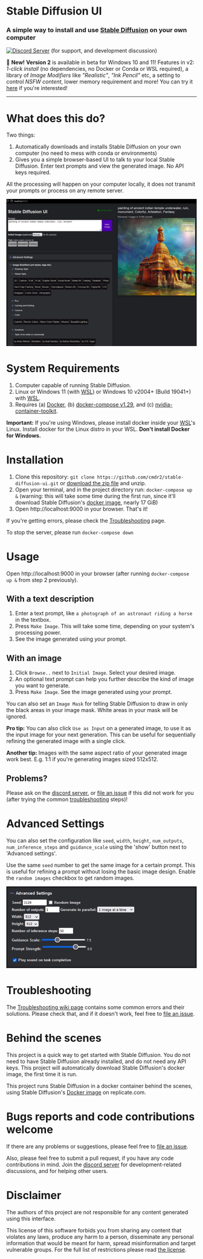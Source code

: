 # Stable Diffusion UI
### A simple way to install and use [Stable Diffusion](https://replicate.com/stability-ai/stable-diffusion) on your own computer

[![Discord Server](https://badgen.net/badge/icon/discord?icon=discord&label)](https://discord.com/invite/u9yhsFmEkB) (for support, and development discussion)

🎉 **New!** **Version 2** is available in beta for Windows 10 and 11! Features in v2: *1-click install* (no dependencies, no Docker or Conda or WSL required), a library of *Image Modifiers* like *"Realistic"*, *"Ink Pencil"* etc, a setting to control *NSFW content*, lower memory requirement and more! You can try it [here](https://github.com/cmdr2/stable-diffusion-ui/tree/v2#installation) if you're interested!

---

# What does this do?
Two things:
1. Automatically downloads and installs Stable Diffusion on your own computer (no need to mess with conda or environments)
2. Gives you a simple browser-based UI to talk to your local Stable Diffusion. Enter text prompts and view the generated image. No API keys required.

All the processing will happen on your computer locally, it does not transmit your prompts or process on any remote server.

![Screenshot](media/shot-v8.jpg?raw=true)


# System Requirements
1. Computer capable of running Stable Diffusion.
2. Linux or Windows 11 (with [WSL](https://docs.microsoft.com/en-us/windows/wsl/install)) or Windows 10 v2004+ (Build 19041+) with [WSL](https://docs.microsoft.com/en-us/windows/wsl/install).
3. Requires (a) [Docker](https://docs.docker.com/engine/install/), (b) [docker-compose v1.29](https://docs.docker.com/compose/install/), and (c) [nvidia-container-toolkit](https://stackoverflow.com/a/58432877).

**Important:** If you're using Windows, please install docker inside your [WSL](https://docs.microsoft.com/en-us/windows/wsl/install)'s Linux. Install docker for the Linux distro in your WSL. **Don't install Docker for Windows.**

# Installation
1. Clone this repository: `git clone https://github.com/cmdr2/stable-diffusion-ui.git` or [download the zip file](https://github.com/cmdr2/stable-diffusion-ui/archive/refs/heads/main.zip) and unzip.
2. Open your terminal, and in the project directory run: `docker-compose up &` (warning: this will take some time during the first run, since it'll download Stable Diffusion's [docker image](https://replicate.com/stability-ai/stable-diffusion), nearly 17 GiB)
3. Open http://localhost:9000 in your browser. That's it!

If you're getting errors, please check the [Troubleshooting](https://github.com/cmdr2/stable-diffusion-ui/wiki/Troubleshooting) page.

To stop the server, please run `docker-compose down`

# Usage
Open http://localhost:9000 in your browser (after running `docker-compose up &` from step 2 previously).

## With a text description
1. Enter a text prompt, like `a photograph of an astronaut riding a horse` in the textbox.
2. Press `Make Image`. This will take some time, depending on your system's processing power.
3. See the image generated using your prompt.

## With an image
1. Click `Browse..` next to `Initial Image`. Select your desired image.
2. An optional text prompt can help you further describe the kind of image you want to generate.
3. Press `Make Image`. See the image generated using your prompt.

You can also set an `Image Mask` for telling Stable Diffusion to draw in only the black areas in your image mask. White areas in your mask will be ignored.

**Pro tip:** You can also click `Use as Input` on a generated image, to use it as the input image for your next generation. This can be useful for sequentially refining the generated image with a single click.

**Another tip:** Images with the same aspect ratio of your generated image work best. E.g. 1:1 if you're generating images sized 512x512.

## Problems?
Please ask on the [discord server](https://discord.com/invite/u9yhsFmEkB), or [file an issue](https://github.com/cmdr2/stable-diffusion-ui/issues) if this did not work for you (after trying the common [troubleshooting](#troubleshooting) steps)!

# Advanced Settings
You can also set the configuration like `seed`, `width`, `height`, `num_outputs`, `num_inference_steps` and `guidance_scale` using the 'show' button next to 'Advanced settings'.

Use the same `seed` number to get the same image for a certain prompt. This is useful for refining a prompt without losing the basic image design. Enable the `random images` checkbox to get random images.

![Screenshot of advanced settings](media/config-v4.jpg?raw=true)

# Troubleshooting
The [Troubleshooting wiki page](https://github.com/cmdr2/stable-diffusion-ui/wiki/Troubleshooting) contains some common errors and their solutions. Please check that, and if it doesn't work, feel free to [file an issue](https://github.com/cmdr2/stable-diffusion-ui/issues).

# Behind the scenes
This project is a quick way to get started with Stable Diffusion. You do not need to have Stable Diffusion already installed, and do not need any API keys. This project will automatically download Stable Diffusion's docker image, the first time it is run.

This project runs Stable Diffusion in a docker container behind the scenes, using Stable Diffusion's [Docker image](https://replicate.com/stability-ai/stable-diffusion) on replicate.com.

# Bugs reports and code contributions welcome
If there are any problems or suggestions, please feel free to [file an issue](https://github.com/cmdr2/stable-diffusion-ui/issues).

Also, please feel free to submit a pull request, if you have any code contributions in mind. Join the [discord server](https://discord.com/invite/u9yhsFmEkB) for development-related discussions, and for helping other users.

# Disclaimer
The authors of this project are not responsible for any content generated using this interface.

This license of this software forbids you from sharing any content that violates any laws, produce any harm to a person, disseminate any personal information that would be meant for harm, spread misinformation and target vulnerable groups. For the full list of restrictions please read [the license](LICENSE).
